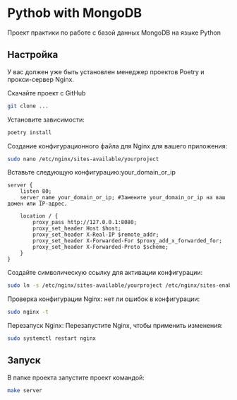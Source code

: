 # Pythob with MongoDB
Проект практики по работе с базой данных MongoDB на языке Python

## Настройка
У вас должен уже быть установлен менеджер проектов Poetry и прокси-сервер Nginx.

Скачайте проект с GitHub
```bash
git clone ...
```

Установите зависимости:
```bash
poetry install
```

Создание конфигурационного файла для Nginx для вашего приложения:
```bash
sudo nano /etc/nginx/sites-available/yourproject
```

Вставьте следующую конфигурацию:your_domain_or_ip
```nginx
server {
    listen 80;
    server_name your_domain_or_ip; #Замените your_domain_or_ip на ваш домен или IP-адрес. 

    location / {
        proxy_pass http://127.0.0.1:8080;
        proxy_set_header Host $host;
        proxy_set_header X-Real-IP $remote_addr;
        proxy_set_header X-Forwarded-For $proxy_add_x_forwarded_for;
        proxy_set_header X-Forwarded-Proto $scheme;
    }
}
```

Создайте символическую ссылку для активации конфигурации:
```bash
sudo ln -s /etc/nginx/sites-available/yourproject /etc/nginx/sites-enabled
```

Проверка конфигурации Nginx: нет ли ошибок в конфигурации:
```bash
sudo nginx -t
```

Перезапуск Nginx: Перезапустите Nginx, чтобы применить изменения:
```bash
sudo systemctl restart nginx
```

## Запуск
В папке проекта запустите проект командой:
```bash
make server
```